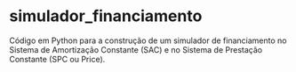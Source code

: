 # simulador_financiamento
Código em Python para a construção de um simulador de financiamento no Sistema de Amortização Constante (SAC) e no Sistema de Prestação Constante (SPC ou Price).
